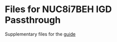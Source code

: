 # Files for NUC8i7BEH IGD Passthrough

Supplementary files for the [guide](https://kiritox.me/igd-passthrough-for-intel-nuc8i7beh)
